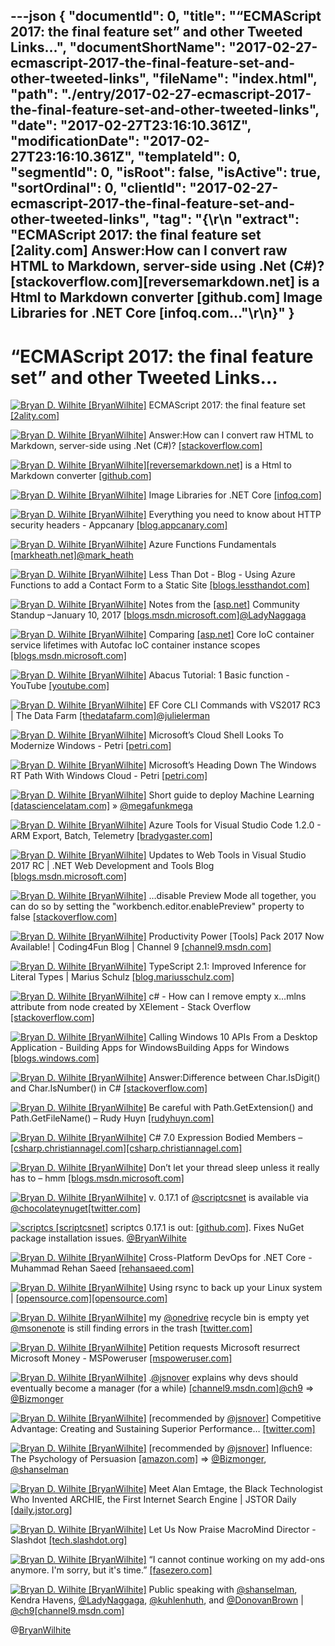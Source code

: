 ---json
{
  "documentId": 0,
  "title": "“ECMAScript 2017: the final feature set” and other Tweeted Links…",
  "documentShortName": "2017-02-27-ecmascript-2017-the-final-feature-set-and-other-tweeted-links",
  "fileName": "index.html",
  "path": "./entry/2017-02-27-ecmascript-2017-the-final-feature-set-and-other-tweeted-links",
  "date": "2017-02-27T23:16:10.361Z",
  "modificationDate": "2017-02-27T23:16:10.361Z",
  "templateId": 0,
  "segmentId": 0,
  "isRoot": false,
  "isActive": true,
  "sortOrdinal": 0,
  "clientId": "2017-02-27-ecmascript-2017-the-final-feature-set-and-other-tweeted-links",
  "tag": "{\r\n  \"extract\": \"ECMAScript 2017: the final feature set [2ality.com] Answer:How can I convert raw HTML to Markdown, server-side using .Net (C#)? [stackoverflow.com][reversemarkdown.net] is a Html to Markdown converter [github.com] Image Libraries for .NET Core [infoq.com...\"\r\n}"
}
---

# “ECMAScript 2017: the final feature set” and other Tweeted Links…

[<img alt="Bryan D. Wilhite [BryanWilhite]" src="https://songhay.blob.core.windows.net/shared-social-twitter/BryanWilhite.jpeg">](http://t.co/UNdqV0Z1zz "Bryan D. Wilhite [BryanWilhite]") ECMAScript 2017: the final feature set [[2ality.com]](http://www.2ality.com/2016/02/ecmascript-2017.html)

[<img alt="Bryan D. Wilhite [BryanWilhite]" src="https://songhay.blob.core.windows.net/shared-social-twitter/BryanWilhite.jpeg">](http://t.co/UNdqV0Z1zz "Bryan D. Wilhite [BryanWilhite]") Answer:How can I convert raw HTML to Markdown, server-side using .Net (C#)? [[stackoverflow.com]](http://stackoverflow.com/a/29916522/22944?stw=2)

[<img alt="Bryan D. Wilhite [BryanWilhite]" src="https://songhay.blob.core.windows.net/shared-social-twitter/BryanWilhite.jpeg">](http://t.co/UNdqV0Z1zz "Bryan D. Wilhite [BryanWilhite]")[[reversemarkdown.net]](http://ReverseMarkdown.Net) is a Html to Markdown converter [[github.com]](https://github.com/mysticmind/reversemarkdown-net)

[<img alt="Bryan D. Wilhite [BryanWilhite]" src="https://songhay.blob.core.windows.net/shared-social-twitter/BryanWilhite.jpeg">](http://t.co/UNdqV0Z1zz "Bryan D. Wilhite [BryanWilhite]") Image Libraries for .NET Core [[infoq.com]](https://www.infoq.com/news/2017/01/net-core-imaging)

[<img alt="Bryan D. Wilhite [BryanWilhite]" src="https://songhay.blob.core.windows.net/shared-social-twitter/BryanWilhite.jpeg">](http://t.co/UNdqV0Z1zz "Bryan D. Wilhite [BryanWilhite]") Everything you need to know about HTTP security headers - Appcanary [[blog.appcanary.com]](https://blog.appcanary.com/2017/http-security-headers.html)

[<img alt="Bryan D. Wilhite [BryanWilhite]" src="https://songhay.blob.core.windows.net/shared-social-twitter/BryanWilhite.jpeg">](http://t.co/UNdqV0Z1zz "Bryan D. Wilhite [BryanWilhite]") Azure Functions Fundamentals [[markheath.net]](http://markheath.net/post/azure-functions-fundamentals)[@mark_heath](http://twitter.com/mark_heath)

[<img alt="Bryan D. Wilhite [BryanWilhite]" src="https://songhay.blob.core.windows.net/shared-social-twitter/BryanWilhite.jpeg">](http://t.co/UNdqV0Z1zz "Bryan D. Wilhite [BryanWilhite]") Less Than Dot - Blog - Using Azure Functions to add a Contact Form to a Static Site [[blogs.lessthandot.com]](http://blogs.lessthandot.com/index.php/enterprisedev/cloud/azure/using-azure-functions-to-add-a-contact-form-to-a-static-site/)

[<img alt="Bryan D. Wilhite [BryanWilhite]" src="https://songhay.blob.core.windows.net/shared-social-twitter/BryanWilhite.jpeg">](http://t.co/UNdqV0Z1zz "Bryan D. Wilhite [BryanWilhite]") Notes from the [[asp.net]](http://ASP.NET) Community Standup –January 10, 2017 [[blogs.msdn.microsoft.com]](https://blogs.msdn.microsoft.com/webdev/2017/01/23/notes-from-the-asp-net-community-standup-january-10-2017/)[@LadyNaggaga](http://twitter.com/LadyNaggaga)

[<img alt="Bryan D. Wilhite [BryanWilhite]" src="https://songhay.blob.core.windows.net/shared-social-twitter/BryanWilhite.jpeg">](http://t.co/UNdqV0Z1zz "Bryan D. Wilhite [BryanWilhite]") Comparing [[asp.net]](http://ASP.NET) Core IoC container service lifetimes with Autofac IoC container instance scopes [[blogs.msdn.microsoft.com]](https://blogs.msdn.microsoft.com/cesardelatorre/2017/01/26/comparing-asp-net-core-ioc-service-life-times-and-autofac-ioc-instance-scopes/)

[<img alt="Bryan D. Wilhite [BryanWilhite]" src="https://songhay.blob.core.windows.net/shared-social-twitter/BryanWilhite.jpeg">](http://t.co/UNdqV0Z1zz "Bryan D. Wilhite [BryanWilhite]") Abacus Tutorial: 1 Basic function - YouTube [[youtube.com]](https://www.youtube.com/watch?v=FTVXUG_PngE)

[<img alt="Bryan D. Wilhite [BryanWilhite]" src="https://songhay.blob.core.windows.net/shared-social-twitter/BryanWilhite.jpeg">](http://t.co/UNdqV0Z1zz "Bryan D. Wilhite [BryanWilhite]") EF Core CLI Commands with VS2017 RC3 | The Data Farm [[thedatafarm.com]](http://thedatafarm.com/data-access/ef-core-cli-commands-with-vs2017-rc3/)[@julielerman](http://twitter.com/julielerman)

[<img alt="Bryan D. Wilhite [BryanWilhite]" src="https://songhay.blob.core.windows.net/shared-social-twitter/BryanWilhite.jpeg">](http://t.co/UNdqV0Z1zz "Bryan D. Wilhite [BryanWilhite]") Microsoft’s Cloud Shell Looks To Modernize Windows - Petri [[petri.com]](https://www.petri.com/microsofts-cloud-shell-looks-to-modernize-windows)

[<img alt="Bryan D. Wilhite [BryanWilhite]" src="https://songhay.blob.core.windows.net/shared-social-twitter/BryanWilhite.jpeg">](http://t.co/UNdqV0Z1zz "Bryan D. Wilhite [BryanWilhite]") Microsoft’s Heading Down The Windows RT Path With Windows Cloud - Petri [[petri.com]](https://www.petri.com/microsofts-heading-windows-rt-path-windows-cloud)

[<img alt="Bryan D. Wilhite [BryanWilhite]" src="https://songhay.blob.core.windows.net/shared-social-twitter/BryanWilhite.jpeg">](http://t.co/UNdqV0Z1zz "Bryan D. Wilhite [BryanWilhite]") Short guide to deploy Machine Learning [[datasciencelatam.com]](http://datasciencelatam.com/short-guide-to-deploy-machine-learning/) » [@megafunkmega](http://twitter.com/megafunkmega)

[<img alt="Bryan D. Wilhite [BryanWilhite]" src="https://songhay.blob.core.windows.net/shared-social-twitter/BryanWilhite.jpeg">](http://t.co/UNdqV0Z1zz "Bryan D. Wilhite [BryanWilhite]") Azure Tools for Visual Studio Code 1.2.0 - ARM Export, Batch, Telemetry [[bradygaster.com]](http://www.bradygaster.com/posts/azure-tools-for-vs-code-1-2-0)

[<img alt="Bryan D. Wilhite [BryanWilhite]" src="https://songhay.blob.core.windows.net/shared-social-twitter/BryanWilhite.jpeg">](http://t.co/UNdqV0Z1zz "Bryan D. Wilhite [BryanWilhite]") Updates to Web Tools in Visual Studio 2017 RC | .NET Web Development and Tools Blog [[blogs.msdn.microsoft.com]](https://blogs.msdn.microsoft.com/webdev/2017/01/27/updates-to-web-tools-in-visual-studio-2017-rc/)

[<img alt="Bryan D. Wilhite [BryanWilhite]" src="https://songhay.blob.core.windows.net/shared-social-twitter/BryanWilhite.jpeg">](http://t.co/UNdqV0Z1zz "Bryan D. Wilhite [BryanWilhite]") …disable Preview Mode all together, you can do so by setting the "workbench.editor.enablePreview" property to false [[stackoverflow.com]](http://stackoverflow.com/questions/38713405/how-to-config-vscode-to-open-files-always-in-a-new-tab)

[<img alt="Bryan D. Wilhite [BryanWilhite]" src="https://songhay.blob.core.windows.net/shared-social-twitter/BryanWilhite.jpeg">](http://t.co/UNdqV0Z1zz "Bryan D. Wilhite [BryanWilhite]") Productivity Power [Tools] Pack 2017 Now Available! | Coding4Fun Blog | Channel 9 [[channel9.msdn.com]](https://channel9.msdn.com/coding4fun/blog/Productivity-Power-Tools-Pack-2017-Now-Available)

[<img alt="Bryan D. Wilhite [BryanWilhite]" src="https://songhay.blob.core.windows.net/shared-social-twitter/BryanWilhite.jpeg">](http://t.co/UNdqV0Z1zz "Bryan D. Wilhite [BryanWilhite]") TypeScript 2.1: Improved Inference for Literal Types | Marius Schulz [[blog.mariusschulz.com]](https://blog.mariusschulz.com/2017/01/27/typescript-2-1-improved-inference-for-literal-types)

[<img alt="Bryan D. Wilhite [BryanWilhite]" src="https://songhay.blob.core.windows.net/shared-social-twitter/BryanWilhite.jpeg">](http://t.co/UNdqV0Z1zz "Bryan D. Wilhite [BryanWilhite]") c# - How can I remove empty x…mlns attribute from node created by XElement - Stack Overflow [[stackoverflow.com]](http://stackoverflow.com/questions/12038636/how-can-i-remove-empty-x…mlns-attribute-from-node-created-by-xelement)

[<img alt="Bryan D. Wilhite [BryanWilhite]" src="https://songhay.blob.core.windows.net/shared-social-twitter/BryanWilhite.jpeg">](http://t.co/UNdqV0Z1zz "Bryan D. Wilhite [BryanWilhite]") Calling Windows 10 APIs From a Desktop Application - Building Apps for WindowsBuilding Apps for Windows [[blogs.windows.com]](https://blogs.windows.com/buildingapps/2017/01/25/calling-windows-10-apis-desktop-application/#COT9kGbAPhZAkI6K.97)

[<img alt="Bryan D. Wilhite [BryanWilhite]" src="https://songhay.blob.core.windows.net/shared-social-twitter/BryanWilhite.jpeg">](http://t.co/UNdqV0Z1zz "Bryan D. Wilhite [BryanWilhite]") Answer:Difference between Char.IsDigit() and Char.IsNumber() in C# [[stackoverflow.com]](http://stackoverflow.com/a/228565?stw=2)

[<img alt="Bryan D. Wilhite [BryanWilhite]" src="https://songhay.blob.core.windows.net/shared-social-twitter/BryanWilhite.jpeg">](http://t.co/UNdqV0Z1zz "Bryan D. Wilhite [BryanWilhite]") Be careful with Path.GetExtension() and Path.GetFileName() – Rudy Huyn [[rudyhuyn.com]](http://www.rudyhuyn.com/blog/2017/01/18/be-careful-with-path-getextension/)

[<img alt="Bryan D. Wilhite [BryanWilhite]" src="https://songhay.blob.core.windows.net/shared-social-twitter/BryanWilhite.jpeg">](http://t.co/UNdqV0Z1zz "Bryan D. Wilhite [BryanWilhite]") C# 7.0 Expression Bodied Members – [[csharp.christiannagel.com]](http://csharp.christiannagel.com)[[csharp.christiannagel.com]](https://csharp.christiannagel.com/2017/01/25/expressionbodiedmembers/)

[<img alt="Bryan D. Wilhite [BryanWilhite]" src="https://songhay.blob.core.windows.net/shared-social-twitter/BryanWilhite.jpeg">](http://t.co/UNdqV0Z1zz "Bryan D. Wilhite [BryanWilhite]") Don’t let your thread sleep unless it really has to – hmm [[blogs.msdn.microsoft.com]](https://blogs.msdn.microsoft.com/hmm/2017/01/26/dont-let-your-thread-sleep-unless-it-really-has-to/)

[<img alt="Bryan D. Wilhite [BryanWilhite]" src="https://songhay.blob.core.windows.net/shared-social-twitter/BryanWilhite.jpeg">](http://t.co/UNdqV0Z1zz "Bryan D. Wilhite [BryanWilhite]") v. 0.17.1 of [@scriptcsnet](http://twitter.com/scriptcsnet) is available via [@chocolateynuget](http://twitter.com/chocolateynuget)[[twitter.com]](https://twitter.com/BryanWilhite/status/834913911493152769/photo/1)

[<img alt="scriptcs [scriptcsnet]" src="https://songhay.blob.core.windows.net/shared-social-twitter/scriptcsnet.png">](http://t.co/BWSj7ELQCV "scriptcs [scriptcsnet]") scriptcs 0.17.1 is out: [[github.com]](https://github.com/scriptcs/scriptcs/releases/tag/v0.17.1). Fixes NuGet package installation issues. [@BryanWilhite](http://twitter.com/BryanWilhite)

[<img alt="Bryan D. Wilhite [BryanWilhite]" src="https://songhay.blob.core.windows.net/shared-social-twitter/BryanWilhite.jpeg">](http://t.co/UNdqV0Z1zz "Bryan D. Wilhite [BryanWilhite]") Cross-Platform DevOps for .NET Core - Muhammad Rehan Saeed [[rehansaeed.com]](http://rehansaeed.com/cross-platform-devops-net-core/)

[<img alt="Bryan D. Wilhite [BryanWilhite]" src="https://songhay.blob.core.windows.net/shared-social-twitter/BryanWilhite.jpeg">](http://t.co/UNdqV0Z1zz "Bryan D. Wilhite [BryanWilhite]") Using rsync to back up your Linux system | [[opensource.com]](http://Opensource.com)[[opensource.com]](https://opensource.com/article/17/1/rsync-backup-linux)

[<img alt="Bryan D. Wilhite [BryanWilhite]" src="https://songhay.blob.core.windows.net/shared-social-twitter/BryanWilhite.jpeg">](http://t.co/UNdqV0Z1zz "Bryan D. Wilhite [BryanWilhite]") my [@onedrive](http://twitter.com/onedrive) recycle bin is empty yet [@msonenote](http://twitter.com/msonenote) is still finding errors in the trash [[twitter.com]](https://twitter.com/BryanWilhite/status/835278525804355584/photo/1)

[<img alt="Bryan D. Wilhite [BryanWilhite]" src="https://songhay.blob.core.windows.net/shared-social-twitter/BryanWilhite.jpeg">](http://t.co/UNdqV0Z1zz "Bryan D. Wilhite [BryanWilhite]") Petition requests Microsoft resurrect Microsoft Money - MSPoweruser [[mspoweruser.com]](https://mspoweruser.com/petition-requests-microsoft-resurrect-microsoft-money/)

[<img alt="Bryan D. Wilhite [BryanWilhite]" src="https://songhay.blob.core.windows.net/shared-social-twitter/BryanWilhite.jpeg">](http://t.co/UNdqV0Z1zz "Bryan D. Wilhite [BryanWilhite]") .[@jsnover](http://twitter.com/jsnover) explains why devs should eventually become a manager (for a while) [[channel9.msdn.com]](https://channel9.msdn.com/Blogs/Humans-of-Microsoft/Humans-of-Microsoft-Jeffrey-Snover)[@ch9](http://twitter.com/ch9) => [@Bizmonger](http://twitter.com/Bizmonger)

[<img alt="Bryan D. Wilhite [BryanWilhite]" src="https://songhay.blob.core.windows.net/shared-social-twitter/BryanWilhite.jpeg">](http://t.co/UNdqV0Z1zz "Bryan D. Wilhite [BryanWilhite]") [recommended by [@jsnover](http://twitter.com/jsnover)] Competitive Advantage: Creating and Sustaining Superior Performance… [[twitter.com]](https://twitter.com/i/web/status/833997273004654593)

[<img alt="Bryan D. Wilhite [BryanWilhite]" src="https://songhay.blob.core.windows.net/shared-social-twitter/BryanWilhite.jpeg">](http://t.co/UNdqV0Z1zz "Bryan D. Wilhite [BryanWilhite]") [recommended by [@jsnover](http://twitter.com/jsnover)] Influence: The Psychology of Persuasion [[amazon.com]](https://www.amazon.com/Influence-Psychology-Persuasion-Business-Essentials-ebook/dp/B002BD2UUC%3FSubscriptionId%3D1SW6D7X6ZXXR92KVX0G2%26tag%3Dthekintespacec00%26linkCode%3Dxm2%26camp%3D2025%26creative%3D165953%26creativeASIN%3DB002BD2UUC) => [@Bizmonger](http://twitter.com/Bizmonger), [@shanselman](http://twitter.com/shanselman)

[<img alt="Bryan D. Wilhite [BryanWilhite]" src="https://songhay.blob.core.windows.net/shared-social-twitter/BryanWilhite.jpeg">](http://t.co/UNdqV0Z1zz "Bryan D. Wilhite [BryanWilhite]") Meet Alan Emtage, the Black Technologist Who Invented ARCHIE, the First Internet Search Engine | JSTOR Daily [[daily.jstor.org]](https://daily.jstor.org/alan-emtage-first-internet-search-engine/)

[<img alt="Bryan D. Wilhite [BryanWilhite]" src="https://songhay.blob.core.windows.net/shared-social-twitter/BryanWilhite.jpeg">](http://t.co/UNdqV0Z1zz "Bryan D. Wilhite [BryanWilhite]") Let Us Now Praise MacroMind Director - Slashdot [[tech.slashdot.org]](https://tech.slashdot.org/story/17/01/30/1438225/let-us-now-praise-macromind-director?utm_source=feedly1.0mainlinkanon&utm_medium=feed)

[<img alt="Bryan D. Wilhite [BryanWilhite]" src="https://songhay.blob.core.windows.net/shared-social-twitter/BryanWilhite.jpeg">](http://t.co/UNdqV0Z1zz "Bryan D. Wilhite [BryanWilhite]") “I cannot continue working on my add-ons anymore. I'm sorry, but it's time.” [[fasezero.com]](http://fasezero.com/lastnotice.html)

[<img alt="Bryan D. Wilhite [BryanWilhite]" src="https://songhay.blob.core.windows.net/shared-social-twitter/BryanWilhite.jpeg">](http://t.co/UNdqV0Z1zz "Bryan D. Wilhite [BryanWilhite]") Public speaking with [@shanselman](http://twitter.com/shanselman), Kendra Havens, [@LadyNaggaga](http://twitter.com/LadyNaggaga), [@kuhlenhuth](http://twitter.com/kuhlenhuth), and [@DonovanBrown](http://twitter.com/DonovanBrown) | [@ch9](http://twitter.com/ch9)[[channel9.msdn.com]](https://channel9.msdn.com/Shows/On-NET/Public-speaking-with-Scott-Hanselman-Kendra-Havens-Maria-Naggaga-Nakanwagi-Kasey-Uhlenhuth-and-Donov)

@[BryanWilhite](https://twitter.com/BryanWilhite)
